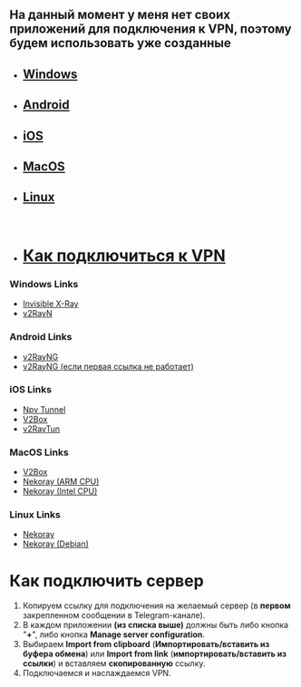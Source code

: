 ## На данный момент у меня нет своих приложений для подключения к VPN, поэтому будем использовать уже созданные
- ## [Windows](#windows-links)
- ## [Android](#android-links)
- ## [iOS](#ios-links)
- ## [MacOS](#macos-links)
- ## [Linux](#linux-links)

<br>

- # [Как подключиться к VPN](#как-подключить-сервер)

### Windows Links
- [Invisible X-Ray](https://github.com/InvisibleManVPN/InvisibleMan-XRayClient/releases/download/v3.2.5/InvisibleManXRay-x64.zip)
- [v2RayN](https://github.com/2dust/v2rayN/releases/download/6.55/v2rayN.zip)
### Android Links
- [v2RayNG](https://github.com/2dust/v2rayNG/releases/download/1.8.38/v2rayNG_1.8.38_arm64-v8a.apk)
- [v2RayNG (если первая ссылка не работает)](https://github.com/2dust/v2rayNG/releases/download/1.8.38/v2rayNG_1.8.38_universal.apk)
### iOS Links
- [Npv Tunnel](https://apps.apple.com/us/app/npv-tunnel/id1629465476)
- [V2Box](https://apps.apple.com/us/app/v2box-v2ray-client/id6446814690)
- [v2RayTun](https://apps.apple.com/us/app/v2raytun/id6476628951)
### MacOS Links
- [V2Box](https://apps.apple.com/us/app/v2box-v2ray-client/id6446814690)
- [Nekoray (ARM CPU)](https://github.com/abbasnaqdi/nekoray-macos/releases/download/3.26/nekoray_arm64.zip)
- [Nekoray (Intel CPU)](https://github.com/abbasnaqdi/nekoray-macos/releases/download/3.26/nekoray_amd64.zip)
### Linux Links
- [Nekoray](https://github.com/MatsuriDayo/nekoray/releases/download/3.26/nekoray-3.26-2023-12-09-linux64.zip)
- [Nekoray (Debian)](https://github.com/MatsuriDayo/nekoray/releases/download/3.26/nekoray-3.26-2023-12-09-debian-x64.deb)

# Как подключить сервер
1. Копируем ссылку для подключения на желаемый сервер (в **первом** закрепленном сообщении в Telegram-канале).
2. В каждом приложении **(из списка выше)** должны быть либо кнопка "**+**", либо кнопка **Manage server configuration**.
3. Выбираем **Import from clipboard** (**Импортировать/вставить из буфера обмена**) или **Import from link** (**импортировать/вставить из ссылки**) и вставляем **скопированную** ссылку.
4. Подключаемся и наслаждаемся VPN.

